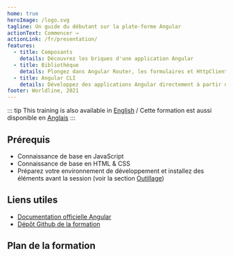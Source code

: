 ```yaml
---
home: true
heroImage: /logo.svg
tagline: Un guide du débutant sur la plate-forme Angular
actionText: Commencer →
actionLink: /fr/presentation/
features:
  - title: Composants
    details: Découvrez les briques d'une application Angular
  - title: Bibliothèque
    details: Plongez dans Angular Router, les formulaires et HttpClient
  - title: Angular CLI
    details: Développez des applications Angular directement à partir d'une commande shell
footer: Worldline, 2021
---
```


::: tip
This training is also available in [English](/) / Cette formation est aussi disponible en [Anglais](/)
:::

## Prérequis

- Connaissance de base en JavaScript
- Connaissance de base en HTML & CSS
- Préparez votre environnement de développement et installez des éléments avant la session (voir la section [Outillage](outillage))

## Liens utiles

- [Documentation officielle Angular](https://angular.io/docs)
- [Dépôt Github de la formation](https://github.com/worldline/angular-training)

## Plan de la formation

<GlobalTableOfContents />
